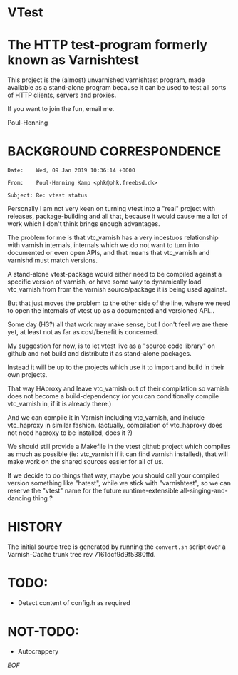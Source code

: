 # VTest 

# The HTTP test-program formerly known as Varnishtest

This project is the (almost) unvarnished varnishtest program, made
available as a stand-alone program because it can be used to test
all sorts of HTTP clients, servers and proxies.

If you want to join the fun, email me.

Poul-Henning

# BACKGROUND CORRESPONDENCE

`Date:    Wed, 09 Jan 2019 10:36:14 +0000`

`From:    Poul-Henning Kamp <phk@phk.freebsd.dk>`

`Subject: Re: vtest status`

Personally I am not very keen on turning vtest into a "real" project
with releases, package-building and all that, because it would cause
me a lot of work which I don't think brings enough advantages.

The problem for me is that vtc_varnish has a very incestuos
relationship with varnish internals, internals which we do not want
to turn into documented or even open APIs, and that means that
vtc_varnish and varnishd must match versions.

A stand-alone vtest-package would either need to be compiled against
a specific version of varnish, or have some way to dynamically load
vtc_varnish from from the varnish source/package it is being used
against.

But that just moves the problem to the other side of the line, where
we need to open the internals of vtest up as a documented and
versioned API...

Some day (H3?) all that work may make sense, but I don't feel we
are there yet, at least not as far as cost/benefit is concerned.

My suggestion for now, is to let vtest live as a "source code
library" on github and not build and distribute it as stand-alone
packages.

Instead it will be up to the projects which use it to import
and build in their own projects.

That way HAproxy and leave vtc_varnish out of their compilation so
varnish does not become a build-dependency (or you can conditionally
compile vtc_varnish in, if it is already there.)

And we can compile it in Varnish including vtc_varnish, and include
vtc_haproxy in similar fashion. (actually, compilation of 
vtc_haproxy does not need haproxy to be installed, does it ?)

We should still provide a Makefile in the vtest github project which
compiles as much as possible (ie: vtc_varnish if it can find varnish
installed), that will make work on the shared sources easier for
all of us.

If we decide to do things that way, maybe you should call your
compiled version something like "hatest", while we stick with
"varnishtest", so we can reserve the "vtest" name for the future
runtime-extensible all-singing-and-dancing thing ?

# HISTORY

The initial source tree is generated by running the `convert.sh`
script over a Varnish-Cache trunk tree rev 7161dcf9d9f5380ffd.

# TODO:

* Detect content of config.h as required

# NOT-TODO:

* Autocrappery

*EOF*
